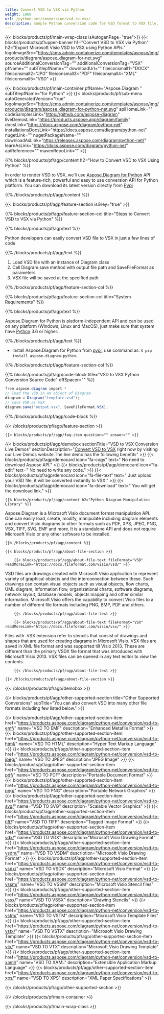 ```yaml
---
title: Convert VSD to VSX via Python 
weight: 1960
url: /python-net/conversion/vsd-to-vsx/ 
description: Sample Python conversion code for VSD format to VSX file. Use this example code to convert VSD to VSX within any Python based application.
---
```


{{< blocks/products/pf/main-wrap-class isAutogenPage="true">}}
{{< blocks/products/pf/upper-banner h1="Convert VSD to VSX via Python" h2="Export Microsoft Visio VSD to VSX using Python APIs." logoImageSrc="https://cms.admin.containerize.com/templates/aspose/img/products/diagram/aspose_diagram-for-net.svg" sourceAdditionalConversionTag="" additionalConversionTag="VSX" pfName="" subTitlepfName="" downloadUrl="" fileiconsmall1="DOCX" fileiconsmall2="JPG" fileiconsmall3="PDF" fileiconsmall4="XML" fileiconsmall5="VSD" >}}

{{< blocks/products/pf/main-container pfName="Aspose.Diagram " subTitlepfName="for Python" >}}
{{< blocks/products/pf/sub-menu autoGeneratedVersion="true" logoImageSrc="https://cms.admin.containerize.com/templates/aspose/img/products/diagram/aspose_diagram-for-python-net.svg" apiHomeLink="" codeSamplesLink="https://github.com/aspose-diagram" liveDemosLink="https://products.aspose.app/diagram/family" docsLink="https://docs.aspose.com/diagram/python-net" installationsDocsLink="https://docs.aspose.com/diagram/python-net" nugetLink="" nugetPackageName="" downloadAsLink="https://releases.aspose.com/diagram/python-net/" learnAsLink="https://docs.aspose.com/diagram/python-net" apiReference="" mavenRepoLink="" >}}

{{% blocks/products/pf/agp/content h2="How to Convert VSD to VSX Using Python" %}}

 In order to render VSD to VSX, we’ll use
 [Aspose.Diagram for Python](https://products.aspose.com/diagram/python-net/) 
 API which is a feature-rich, powerful and easy to use conversion API for Python platform. You can download its latest version directly from
 [Pypi](https://pypi.org/project/aspose-diagram-python/) 

{{% /blocks/products/pf/agp/content %}}

{{< blocks/products/pf/agp/feature-section isGrey="true" >}}

{{% blocks/products/pf/agp/feature-section-col title="Steps to Convert VSD to VSX via Python" %}}

{{% blocks/products/pf/agp/text %}}

 Python developers can easily convert VSD file to VSX in just a few lines of code.

{{% /blocks/products/pf/agp/text %}}

1.  Load VSD file with an instance of Diagram class
1.  Call Diagram.save method with output file path and SaveFileFormat as parameters
1.  VSX file will be saved at the specified path

{{% /blocks/products/pf/agp/feature-section-col %}}

{{% blocks/products/pf/agp/feature-section-col title="System Requirements" %}}

{{% blocks/products/pf/agp/text %}}

 Aspose.Diagram for Python is platform-independent API and can be used on any platform (Windows, Linux and MacOS), just make sure that system have [Python](https://www.python.org/downloads/) 3.6 or higher. 
 
{{% /blocks/products/pf/agp/text %}}

- Install Aspose.Diagram for Python from <a href="https://pypi.org/project/aspose-diagram-python/">pypi</a>, use command as: <code>$ pip install aspose-diagram-python</code>.

{{% /blocks/products/pf/agp/feature-section-col %}}

{{% blocks/products/pf/agp/code-block title="VSD to VSX Python Conversion Source Code" offSpacer="" %}}

```cs
from aspose.diagram import *
// load the VSD in an object of Diagram 
diagram = Diagram("template.vsd");
// save VSD as VSX 
diagram.save("output.vsx", SaveFileFormat.VSX);   

```

{{% /blocks/products/pf/agp/code-block %}}

{{< /blocks/products/pf/agp/feature-section >}}

    {{< blocks/products/pf/agp/faq-item question="" answer="" >}}
 

<!-- aboutfile Starts -->

{{< blocks/products/pf/agp/demobox sectionTitle="VSD to VSX Conversion Live Demos" sectionDescription="[Convert VSD to VSX](https://products.aspose.app/diagram/conversion/vsd-to-vsx) right now by visiting our Live Demos website.The live demo has the following benefits" >}}
        {{< blocks/products/pf/agp/democard icon="fa-cogs" text=" No need to download Aspose API." >}}
        {{< blocks/products/pf/agp/democard icon="fa-edit" text=" No need to write any code." >}}
        {{< blocks/products/pf/agp/democard icon="fa-file-text" text=" Just upload your VSD file, it will be converted instantly to VSX." >}}
        {{< blocks/products/pf/agp/democard icon="fa-download" text=" You will get the download link." >}}

    {{% blocks/products/pf/agp/content h2="Python Diagram Manipulation Library" %}}

 Aspose.Diagram is a Microsoft Visio document format manipulation API. One can easily load, create, modify, manipulate including daigram elements and convert Visio diagrams to other formats such as PDF, XPS, JPEG, PNG, VSX, TIFF, SVG, EMF and more. It is a standalone API and does not require Microsoft Visio or any other software to be installed.  



    {{% /blocks/products/pf/agp/content %}}

    {{< blocks/products/pf/agp/about-file-section >}}

        {{< blocks/products/pf/agp/about-file-text fileFormat="VSD" readMoreLink="https://docs.fileformat.com/visio/vsd/" >}}

VSD files are drawings created with Microsoft Visio application to represent variety of graphical objects and the interconnection between these. Such drawings can contain visual objects such as visual objects, flow charts, UML diagram, information flow, organizational charts, software diagrams, network layout, database models, objects mapping and other similar information. Microsoft Visio offers the capability to convert Visio files to a number of different file formats including PNG, BMP, PDF and others. 


        {{< /blocks/products/pf/agp/about-file-text >}}

        {{< blocks/products/pf/agp/about-file-text fileFormat="VSX" readMoreLink="https://docs.fileformat.com/visio/vsx/" >}}

Files with .VSX extension refer to stencils that consist of drawings and shapes that are used for creating diagrams in Microsoft Visio. VSX files are saved in XML file format and was supported till Visio 2013. These are different than the primary VSDX file format that was introduced with Microsoft Visio 2013. VSX files can be opened in any text editor to view the contents. 


        {{< /blocks/products/pf/agp/about-file-text >}}

    {{< /blocks/products/pf/agp/about-file-section >}}

{{< /blocks/products/pf/agp/demobox >}}

<!-- aboutfile Ends -->

{{< blocks/products/pf/agp/other-supported-section title="Other Supported Conversions" subTitle="You can also convert VSD into many other file formats including few listed below." >}}

{{< blocks/products/pf/agp/other-supported-section-item href="https://products.aspose.com/diagram/python-net/conversion/vsd-to-emf/" name="VSD TO EMF" description="Enhanced Metafile Format" >}}
{{< blocks/products/pf/agp/other-supported-section-item href="https://products.aspose.com/diagram/python-net/conversion/vsd-to-html/" name="VSD TO HTML" description="Hyper Text Markup Language" >}}
{{< blocks/products/pf/agp/other-supported-section-item href="https://products.aspose.com/diagram/python-net/conversion/vsd-to-jpeg/" name="VSD TO JPEG" description="JPEG Image" >}}
{{< blocks/products/pf/agp/other-supported-section-item href="https://products.aspose.com/diagram/python-net/conversion/vsd-to-pdf/" name="VSD TO PDF" description="Portable Document Format" >}}
{{< blocks/products/pf/agp/other-supported-section-item href="https://products.aspose.com/diagram/python-net/conversion/vsd-to-png/" name="VSD TO PNG" description="Portable Network Graphics" >}}
{{< blocks/products/pf/agp/other-supported-section-item href="https://products.aspose.com/diagram/python-net/conversion/vsd-to-svg/" name="VSD TO SVG" description="Scalable Vector Graphics" >}}
{{< blocks/products/pf/agp/other-supported-section-item href="https://products.aspose.com/diagram/python-net/conversion/vsd-to-tiff/" name="VSD TO TIFF" description="Tagged Image Format" >}}
{{< blocks/products/pf/agp/other-supported-section-item href="https://products.aspose.com/diagram/python-net/conversion/vsd-to-vdx/" name="VSD TO VDX" description="Microsoft Visio Drawing Format" >}}
{{< blocks/products/pf/agp/other-supported-section-item href="https://products.aspose.com/diagram/python-net/conversion/vsd-to-vsdm/" name="VSD TO VSDM" description="Microsoft Visio Drawing Format" >}}
{{< blocks/products/pf/agp/other-supported-section-item href="https://products.aspose.com/diagram/python-net/conversion/vsd-to-vsdx/" name="VSD TO VSDX" description="Microsoft Visio Format" >}}
{{< blocks/products/pf/agp/other-supported-section-item href="https://products.aspose.com/diagram/python-net/conversion/vsd-to-vssm/" name="VSD TO VSSM" description="Microsoft Visio Stencil files" >}}
{{< blocks/products/pf/agp/other-supported-section-item href="https://products.aspose.com/diagram/python-net/conversion/vsd-to-vssx/" name="VSD TO VSSX" description="Drawing Stencils" >}}
{{< blocks/products/pf/agp/other-supported-section-item href="https://products.aspose.com/diagram/python-net/conversion/vsd-to-vstm/" name="VSD TO VSTM" description="Microsoft Visio Template Files" >}}
{{< blocks/products/pf/agp/other-supported-section-item href="https://products.aspose.com/diagram/python-net/conversion/vsd-to-vstx/" name="VSD TO VSTX" description="Microsoft Visio Drawing Template" >}}
{{< blocks/products/pf/agp/other-supported-section-item href="https://products.aspose.com/diagram/python-net/conversion/vsd-to-vtx/" name="VSD TO VTX" description="Microsoft Visio Drawing Template" >}}
{{< blocks/products/pf/agp/other-supported-section-item href="https://products.aspose.com/diagram/python-net/conversion/vsd-to-xaml/" name="VSD TO XAML" description="Extensible Application Markup Language" >}}
{{< blocks/products/pf/agp/other-supported-section-item href="https://products.aspose.com/diagram/python-net/conversion/vsd-to-xps/" name="VSD TO XPS" description="XML Paper Specifications" >}}

{{< /blocks/products/pf/agp/other-supported-section >}}

{{< /blocks/products/pf/main-container >}}
    
{{< /blocks/products/pf/main-wrap-class >}}